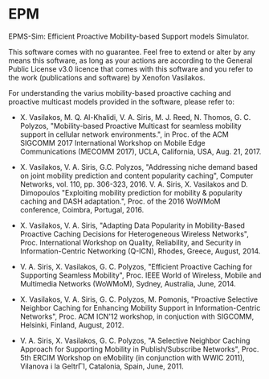 # EPM
EPMS-Sim: Efficient Proactive Mobility-based Support models Simulator.

This software comes with no guarantee. Feel free to extend or alter by any means this software, as long as your actions 
are according to the General Public License v3.0 licence that comes with this software and you refer to the
work (publications and software) by Xenofon Vasilakos.

For understanding the varius mobility-based proactive caching and proactive multicast models provided in the software, please refer to: 

  - X. Vasilakos, M. Q. Al-Khalidi, V. A. Siris, M. J. Reed, N. Thomos, G. C. Polyzos, "Mobility-based Proactive Multicast for seamless mobility support in cellular network environments.", in Proc. of the ACM SIGCOMM 2017 International Workshop on Mobile Edge Communications (MECOMM 2017), UCLA, California, USA, Aug. 21, 2017.

  - X. Vasilakos, V. A. Siris, G.C. Polyzos, "Addressing niche demand based on joint mobility prediction and content popularity caching", Computer Networks, vol. 110, pp. 306-323, 2016.
V. A. Siris, X. Vasilakos and D. Dimopoulos "Exploiting mobility prediction for mobility & popularity caching and DASH adaptation.", Proc. of the 2016 WoWMoM conference, Coimbra, Portugal, 2016.

  - X. Vasilakos, V. A. Siris, "Adapting Data Popularity in Mobility-Based Proactive Caching Decisions for Heterogeneous Wireless Networks", Proc. International Workshop on Quality, Reliability, and Security in Information-Centric Networking (Q-ICN), Rhodes, Greece, August, 2014.

  - V. A. Siris, X. Vasilakos, G. C. Polyzos, "Efficient Proactive Caching for Supporting Seamless Mobility", Proc. IEEE World of Wireless, Mobile and Multimedia Networks (WoWMoM), Sydney, Australia, June, 2014.

  - X. Vasilakos, V. A. Siris, G. C. Polyzos, M. Pomonis, "Proactive Selective Neighbor Caching for Enhancing Mobility Support in Information-Centric Networks", Proc. ACM ICN'12 workshop, in conjuction with SIGCOMM, Helsinki, Finland, August, 2012.
  
  - V. A. Siris, X. Vasilakos, G. C. Polyzos, "A Selective Neighbor Caching Approach for Supporting Mobility in Publish/Subscribe Networks", Proc. 5th ERCIM Workshop on eMobility (in conjunction with WWIC 2011), Vilanova i la GeltrΓΊ, Catalonia, Spain, June, 2011.
